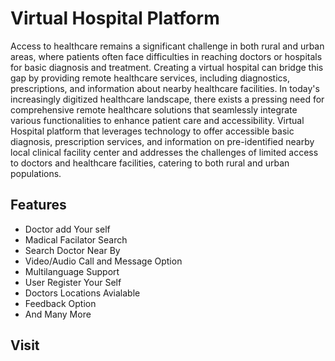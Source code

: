# Virtual Hospital Platform

Access to healthcare remains a significant challenge in both rural and urban areas, where patients often face difficulties in reaching doctors or hospitals for basic diagnosis and treatment.
Creating a virtual hospital can bridge this gap by providing remote healthcare services, including diagnostics, prescriptions, and information about nearby healthcare facilities.
In today's increasingly digitized healthcare landscape, there exists a pressing need for comprehensive remote healthcare solutions that seamlessly integrate various functionalities to enhance patient care and accessibility. 
Virtual Hospital platform that leverages technology to offer accessible basic diagnosis, prescription services, and information on pre-identified nearby local clinical facility center and addresses the challenges of limited access to doctors and healthcare facilities, catering to both rural and urban populations.

## Features
* Doctor add Your self
* Madical Facilator Search
* Search Doctor Near By
* Video/Audio Call and Message Option
* Multilanguage Support
* User Register Your Self
* Doctors Locations Avialable
* Feedback Option
* And Many More

## Visit
